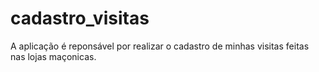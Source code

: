 # cadastro_visitas
A aplicação é reponsável por realizar o cadastro de minhas visitas feitas nas lojas maçonicas.
